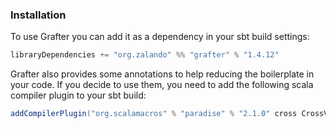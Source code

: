 
### Installation

To use Grafter you can add it as a dependency in your sbt build settings:

```scala
libraryDependencies += "org.zalando" %% "grafter" % "1.4.12"
```

Grafter also provides some annotations to help reducing the boilerplate in
your code. If you decide to use them, you need to add the following scala
compiler plugin to your sbt build:

```scala
addCompilerPlugin("org.scalamacros" % "paradise" % "2.1.0" cross CrossVersion.full)
```
